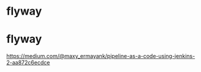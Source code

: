 # flyway
# flyway

https://medium.com/@maxy_ermayank/pipeline-as-a-code-using-jenkins-2-aa872c6ecdce
